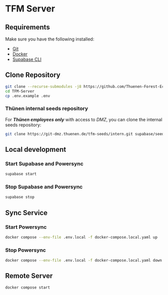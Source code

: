 # TFM Server

## Requirements
Make sure you have the following installed:
- [Git](https://git-scm.com/downloads)
- [Docker](https://docs.docker.com/engine/install/)
- [Supabase CLI](https://supabase.com/docs/guides/local-development/cli/getting-started)

## Clone Repository

```bash
git clone --recurse-submodules -j8 https://github.com/Thuenen-Forest-Ecosystems/TFM-Server.git
cd TFM-Server
cp .env.example .env
```

### Thünen internal seeds repository

For ***Thünen employees only*** with access to *DMZ*, you can clone the internal seeds repository:

```bash
git clone https://git-dmz.thuenen.de/tfm-seeds/intern.git supabase/seeds/intern
```

## Local development

### Start Supabase and Powersync
```bash
supabase start
```

### Stop Supabase and Powersync
```bash
supabase stop
```

## Sync Service

### Start Powersync
```bash
docker compose --env-file .env.local -f docker-compose.local.yaml up 
```

### Stop Powersync
```bash
docker compose --env-file .env.local -f docker-compose.local.yaml down 
```

## Remote Server

```bash
docker compose start
```